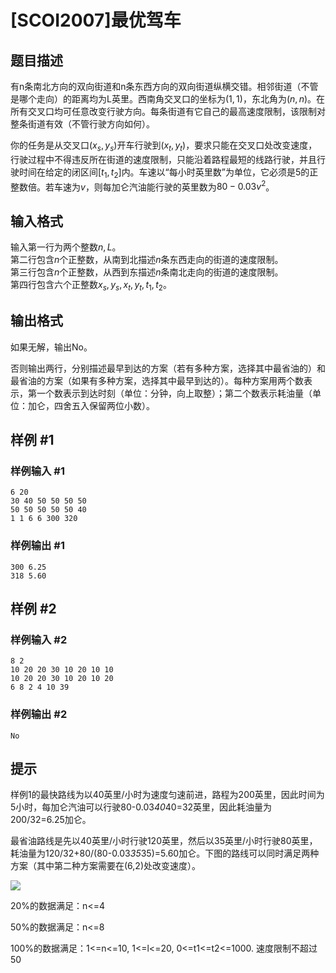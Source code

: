 # [SCOI2007]最优驾车

## 题目描述

有n条南北方向的双向街道和n条东西方向的双向街道纵横交错。相邻街道（不管是哪个走向）的距离均为L英里。西南角交叉口的坐标为$(1,1)$，东北角为$(n,n)$。在所有交叉口均可任意改变行驶方向。每条街道有它自己的最高速度限制，该限制对整条街道有效（不管行驶方向如何）。

你的任务是从交叉口$(x_s,y_s)$开车行驶到$(x_t,y_t)$，要求只能在交叉口处改变速度，行驶过程中不得违反所在街道的速度限制，只能沿着路程最短的线路行驶，并且行驶时间在给定的闭区间$[t_1,t_2]$内。车速以“每小时英里数”为单位，它必须是$5$的正整数倍。若车速为$v$，则每加仑汽油能行驶的英里数为$80-0.03v^2$。

## 输入格式

输入第一行为两个整数$n, L$。  
第二行包含$n$个正整数，从南到北描述$n$条东西走向的街道的速度限制。  
第三行包含$n$个正整数，从西到东描述$n$条南北走向的街道的速度限制。  
第四行包含六个正整数$x_s, y_s, x_t, y_t, t_1, t_2$。

## 输出格式

如果无解，输出No。

否则输出两行，分别描述最早到达的方案（若有多种方案，选择其中最省油的）和最省油的方案（如果有多种方案，选择其中最早到达的）。每种方案用两个数表示，第一个数表示到达时刻（单位：分钟，向上取整）；第二个数表示耗油量（单位：加仑，四舍五入保留两位小数）。

## 样例 #1

### 样例输入 #1
```
6 20
30 40 50 50 50 50
50 50 50 50 50 40
1 1 6 6 300 320
```

### 样例输出 #1

```
300 6.25
318 5.60
```

## 样例 #2

### 样例输入 #2
```
8 2
10 20 20 30 10 20 10 10
10 20 20 30 10 20 10 20
6 8 2 4 10 39
```

### 样例输出 #2

```
No
```

## 提示

样例1的最快路线为以40英里/小时为速度匀速前进，路程为200英里，因此时间为5小时，每加仑汽油可以行驶80-0.03*40*40=32英里，因此耗油量为200/32=6.25加仑。

最省油路线是先以40英里/小时行驶120英里，然后以35英里/小时行驶80英里，耗油量为120/32+80/(80-0.03*35*35)=5.60加仑。下图的路线可以同时满足两种方案（其中第二种方案需要在(6,2)处改变速度）。

![](https://cdn.luogu.com.cn/upload/pic/17708.png )

20%的数据满足：n<=4

50%的数据满足：n<=8

100%的数据满足：1<=n<=10, 1<=l<=20, 0<=t1<=t2<=1000. 速度限制不超过50

